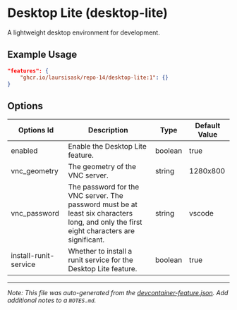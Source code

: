 
# Desktop Lite (desktop-lite)

A lightweight desktop environment for development.

## Example Usage

```json
"features": {
    "ghcr.io/laursisask/repo-14/desktop-lite:1": {}
}
```

## Options

| Options Id | Description | Type | Default Value |
|-----|-----|-----|-----|
| enabled | Enable the Desktop Lite feature. | boolean | true |
| vnc_geometry | The geometry of the VNC server. | string | 1280x800 |
| vnc_password | The password for the VNC server. The password must be at least six characters long, and  only the first eight characters are significant. | string | vscode |
| install-runit-service | Whether to install a runit service for the Desktop Lite feature. | boolean | true |



---

_Note: This file was auto-generated from the [devcontainer-feature.json](https://github.com/laursisask/repo-14/blob/main/features/src/desktop-lite/devcontainer-feature.json).  Add additional notes to a `NOTES.md`._
